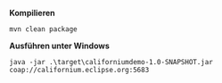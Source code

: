 **Kompilieren**

    mvn clean package
    
**Ausführen unter Windows**

    java -jar .\target\californiumdemo-1.0-SNAPSHOT.jar coap://californium.eclipse.org:5683
